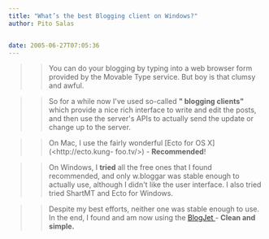 ```yaml
---
title: "What’s the best Blogging client on Windows?"
author: Pito Salas


date: 2005-06-27T07:05:36
---
```



>>

>> You can do your blogging by typing into a web browser form provided by the
Movable Type service. But boy is that clumsy and awful.

>>

>> So for a while now I've used so-called **" blogging clients"** which
provide a nice rich interface to write and edit the posts, and then use the
server's APIs to actually send the update or change up to the server.

>>

>> On Mac, I use the fairly wonderful [Ecto for OS X](<http://ecto.kung-
foo.tv/>) - **Recommended**!

>>

>> On Windows, I **tried** all the free ones that I found recommended, and
only w.bloggar was stable enough to actually use, although I didn't like the
user interface. I also tried tried ShartMT and Ecto for Windows.

>>

>> Despite my best efforts, neither one was stable enough to use. In the end,
I found and am now using the [BlogJet ](<http://blogjet.com/>)- **Clean and
simple.**


